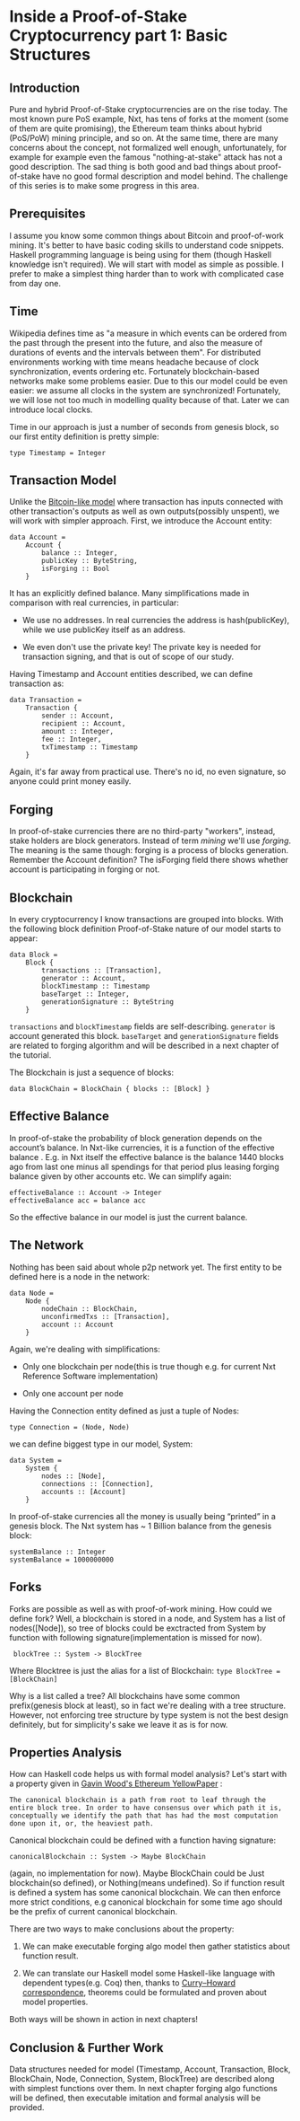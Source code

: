 Inside a Proof-of-Stake Cryptocurrency part 1: Basic Structures
===============================================================

Introduction
------------

Pure and hybrid Proof-of-Stake cryptocurrencies are on the rise today. The most known pure PoS example, Nxt, has tens of forks
at the moment (some of them are quite promising), the Ethereum team thinks about hybrid (PoS/PoW) mining principle, and so on.
At the same time, there are many concerns about the concept, not formalized well enough, unfortunately, for example for example even
the famous "nothing-at-stake" attack has not a good description. The sad thing is both good and bad things about proof-of-stake
have no good formal description and model behind. The challenge of this series is to make some progress in this area.


Prerequisites
-------------

I assume you know some common things about Bitcoin and proof-of-work mining. It's better to have basic coding skills
 to understand code snippets. Haskell programming language is being using for them (though Haskell knowledge isn't required).
We will start with model as simple as possible. I prefer to make a simplest thing harder than to work with complicated case from day one.

Time
----

Wikipedia defines time as "a measure in which events can be ordered from the past through the present into the future,
and also the measure of durations of events and the intervals between them".
For distributed environments working with time means headache because of clock synchronization, events ordering etc.
Fortunately blockchain-based networks make some problems easier.  Due to this our model could be even easier: we assume all clocks
in the system are synchronized! Fortunately, we will lose not too much in modelling quality because of that. Later we can introduce
local clocks.

Time in our approach is just a number of seconds from genesis block, so our first entity definition is pretty simple:

`type Timestamp = Integer`


Transaction Model
-----------------

Unlike the [Bitcoin-like model](https://en.bitcoin.it/wiki/Transaction) where transaction has inputs connected with
other transaction's outputs as well as own outputs(possibly unspent), we will work with simpler approach. First, we
introduce the Account entity:

    data Account =
        Account {
            balance :: Integer,
            publicKey :: ByteString,
            isForging :: Bool
        }

It has an explicitly defined balance. Many simplifications made in comparison with real currencies, in particular:

* We use no addresses. In real currencies the address is hash(publicKey), while we use publicKey itself as an address.

* We even don't use the private key! The private key is needed for transaction signing, and that is out of scope of our study.


Having Timestamp and Account entities described, we can define transaction as:

    data Transaction =
        Transaction {
            sender :: Account,
            recipient :: Account,
            amount :: Integer,
            fee :: Integer,
            txTimestamp :: Timestamp
        }

Again, it's far away from practical use. There's no id, no even signature, so anyone could print money easily.


Forging
-------

In proof-of-stake currencies there are no third-party "workers", instead, stake holders are block generators.
Instead of term *mining* we'll use *forging*. The meaning is the same though: forging is a process of blocks generation.
Remember the Account definition? The isForging field there shows whether account is participating in forging or not.

Blockchain
----------

In every cryptocurrency I know transactions are grouped into blocks. With the following block definition Proof-of-Stake
 nature of our model starts to appear:

    data Block =
        Block {
            transactions :: [Transaction],
            generator :: Account,
            blockTimestamp :: Timestamp
            baseTarget :: Integer,
            generationSignature :: ByteString
        }

`transactions` and `blockTimestamp` fields are self-describing.
`generator` is account generated this block.
`baseTarget` and `generationSignature` fields are related to forging algorithm and will be described in a next chapter of the tutorial.


The Blockchain is just a sequence of blocks:

`data BlockChain = BlockChain { blocks :: [Block] }`


Effective Balance
-----------------

In proof-of-stake the probability of block generation  depends on the account’s balance.
In Nxt-like currencies, it is a function of the effective balance .
E.g. in Nxt itself the effective balance is the balance 1440 blocks ago from last one minus all spendings
for that period plus leasing forging balance given by other accounts etc. We can simplify again:

    effectiveBalance :: Account -> Integer
    effectiveBalance acc = balance acc

So the effective balance in our model is just the current balance.


The Network
-----------

Nothing has been said about whole p2p network yet. The first entity to be defined here is a node in the network:

    data Node =
        Node {
            nodeChain :: BlockChain,
            unconfirmedTxs :: [Transaction],
            account :: Account
        }

Again, we're  dealing with simplifications:

* Only one blockchain per node(this is true though e.g. for current Nxt Reference Software implementation)

* Only one account per node

Having the Connection entity defined as just a tuple of Nodes:

    type Connection = (Node, Node)

we can define biggest type in our model, System:

    data System =
        System {
            nodes :: [Node],
            connections :: [Connection],
            accounts :: [Account]
        }

In proof-of-stake currencies all the money is usually being “printed” in a genesis block.
The Nxt system has ~ 1 Billion balance from the genesis block:

    systemBalance :: Integer
    systemBalance = 1000000000

Forks
-----

Forks are possible as well as with proof-of-work mining. How could we define fork? Well, a blockchain is stored in a node,
and System has a list of nodes([Node]), so tree of blocks could be exctracted from System by function with following
signature(implementation is missed for now).

     blockTree :: System -> BlockTree

Where Blocktree is just the alias for a list of Blockchain: `type BlockTree = [BlockChain]`

Why is a list called a tree? All blockchains have some common prefix(genesis block at least), so in fact
  we're dealing with a tree structure. However, not enforcing tree structure by type system is not the best design
definitely, but for simplicity's sake we leave it as is for now.


Properties Analysis
--------------------

How can Haskell code helps us with formal model analysis? Let's start with a property given in
[Gavin Wood's Ethereum YellowPaper](http://gavwood.com/Paper.pdf) :

`The canonical blockchain is a path from root to leaf
 through the entire block tree. In order to have consensus
 over which path it is, conceptually we identify the path
 that has had the most computation done upon it, or, the
 heaviest
 path.`

Canonical blockchain could be defined with a function having signature:

 `canonicalBlockchain :: System -> Maybe BlockChain`

(again, no implementation for now). Maybe BlockChain could be Just blockchain(so defined), or Nothing(means undefined).
So if function result is defined a system has some canonical blockchain. We can then enforce more strict conditions, e.g
canonical blockchain for some time ago should be the prefix of current canonical blockchain.

There are two ways to make conclusions about the property:

1. We can make executable forging algo model then gather statistics about function result.

2. We can translate our Haskell model some Haskell-like language with dependent types(e.g. Coq) then, thanks to [Curry–Howard correspondence](https://en.wikipedia.org/wiki/Curry%E2%80%93Howard_correspondence),
theorems could be formulated and proven about model properties.

Both ways will be shown in action in next chapters!


Conclusion & Further Work
-------------------------

Data structures needed for model (Timestamp, Account, Transaction, Block, BlockChain, Node, Connection, System, BlockTree) are described
along with simplest functions over them. In next chapter forging algo functions will be defined, then executable imitation and
formal analysis will be provided.



